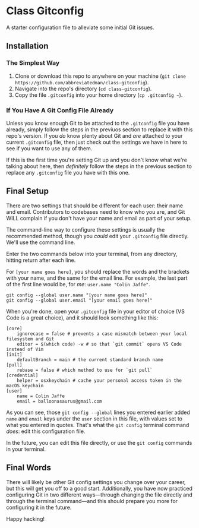 # Class Gitconfig

A starter configuration file to alleviate some initial Git issues.

## Installation

### The Simplest Way

1. Clone or download this repo to anywhere on your machine (`git clone https://github.com/abbreviatedman/class-gitconfig`).
2. Navigate into the repo's directory (`cd class-gitconfig`). 
2. Copy the file `.gitconfig` into your home directory (`cp .gitconfig ~`).

### If You Have A Git Config File Already

Unless you know enough Git to be attached to the `.gitconfig` file you have already, simply follow the steps in the previuos section to replace it with this repo's version. If you _do_ know plenty about Git and _are_ attached to your current `.gitconfig` file, then just check out the settings we have in here to see if you want to use any of them.

If this is the first time you're setting Git up and you don't know what we're talking about here, then _definitely_ follow the steps in the previous section to replace any `.gitconfig` file you have with this one.

## Final Setup

There are two settings that should be different for each user: their name and email. Contributors to codebases need to know who you are, and Git WILL complain if you don't have your name and email as part of your setup.

The command-line way to configure these settings is usually the recommended method, though you _could_ edit your `.gitconfig` file directly. We'll use the command line.

Enter the two commands below into your terminal, from any directory, hitting return after each line.

For `[your name goes here]`, you should replace the words and the brackets with your name, and the same for the email line. For example, the last part of the first line would be, for _me_: `user.name "Colin Jaffe"`.

```
git config --global user.name "[your name goes here]"
git config --global user.email "[your email goes here]"
```

When you're done, open your `.gitconfig` file in your editor of choice (VS Code is a great choice), and it should look something like this:

```git-config
[core]
	ignorecase = false # prevents a case mismatch between your local filesystem and Git
	editor = $(which code) -w # so that `git commit` opens VS Code instead of Vim
[init]
	defaultBranch = main # the current standard branch name
[pull]
	rebase = false # which method to use for `git pull`
[credential]
	helper = osxkeychain # cache your personal access token in the macOS keychain
[user]
	name = Colin Jaffe
	email = balloonasaurus@gmail.com
```

As you can see, those `git config --global` lines you entered earlier added `name` and `email` keys under the `user` section in this file, with values set to what you entered in quotes. That's what the `git config` terminal command _does_: edit this configuration file.

In the future, you can edit this file directly, or use the `git config` commands in your terminal.

## Final Words

There will likely be other Git config settings you change over your career, but this will get you off to a good start. Additionally, you have now practiced configuring Git in two different ways—through changing the file directly and through the terminal command—and this should prepare you more for configuring it in the future.

Happy hacking!
